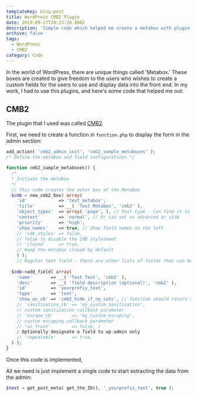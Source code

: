 ```yaml
---
templateKey: blog-post
title: WordPress CMB2 Plugin
date: 2019-09-27T20:23:28.808Z
description: 'Simple code which helped me create a metabox with plugin: CMB2 in WordPress.'
archive: false
tags:
  - WordPress
  - CMB2
category: Code
---
```

In the world of WordPress, there are unique things called 'Metabox.' These boxes are created to give freedom to the users who wishes to create a custom fields for the users to use and display data into the front end. In my work, I had to use this plugins, and here's some code that helped me out:

## CMB2

The plugin that I used was called [CMB2](https://github.com/CMB2/CMB2).

First, we need to create a function in `function.php` to display the form in the admin section:

```php
add_action( 'cmb2_admin_init', 'cmb2_sample_metaboxes' );
/* Define the metabox and field configurations.*/

function cmb2_sample_metaboxes() {    
  /*     
  * Initiate the metabox     
  */    
  // This code creates the outer box of the Metabox    
  $cmb = new_cmb2_box( array(
    'id'            => 'test_metabox',
    'title'         => __( 'Test Metabox', 'cmb2' ),
    'object_types'  => array( 'page', ), // Post type - Can find it in the url
    'context'       => 'normal', // Or can set as advanced or side
    'priority'      => 'high',
    'show_names'    => true, // Show field names on the left        
    // 'cmb_styles' => false, 
    // false to disable the CMB stylesheet
    // 'closed'     => true, 
    // Keep the metabox closed by default    
    ) );    
    // Regular text field - there are other lists of fields that can be implemented
    
  $cmb->add_field( array(
    'name'       => __( 'Test Text', 'cmb2' ),
    'desc'       => __( 'field description (optional)', 'cmb2' ),
    'id'         => 'yourprefix_text',
    'type'       => 'text',        
    'show_on_cb' => 'cmb2_hide_if_no_cats', // function should return a bool value
    // 'sanitization_cb' => 'my_custom_sanitization', 
    // custom sanitization callback parameter        
    // 'escape_cb'       => 'my_custom_escaping',  
    // custom escaping callback parameter        
    // 'on_front'        => false, /
    / Optionally designate a field to wp-admin only        
    // 'repeatable'      => true,   
  ) );
}
```



Once this code is implemented, 

All we need is just implement a single code to start extracting the data from the admin:

```php
$text = get_post_meta( get_the_ID(), '_yourprefix_text', true );
```
